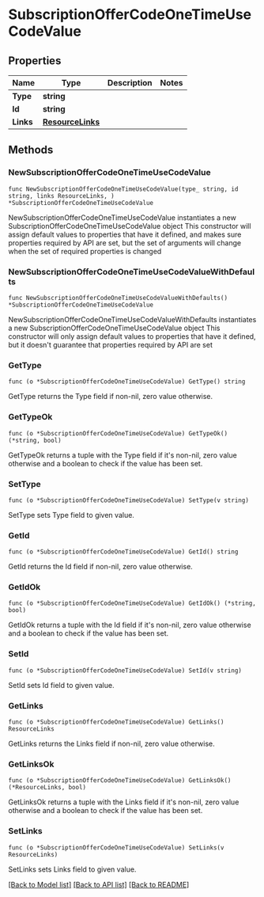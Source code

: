 # SubscriptionOfferCodeOneTimeUseCodeValue

## Properties

Name | Type | Description | Notes
------------ | ------------- | ------------- | -------------
**Type** | **string** |  | 
**Id** | **string** |  | 
**Links** | [**ResourceLinks**](ResourceLinks.md) |  | 

## Methods

### NewSubscriptionOfferCodeOneTimeUseCodeValue

`func NewSubscriptionOfferCodeOneTimeUseCodeValue(type_ string, id string, links ResourceLinks, ) *SubscriptionOfferCodeOneTimeUseCodeValue`

NewSubscriptionOfferCodeOneTimeUseCodeValue instantiates a new SubscriptionOfferCodeOneTimeUseCodeValue object
This constructor will assign default values to properties that have it defined,
and makes sure properties required by API are set, but the set of arguments
will change when the set of required properties is changed

### NewSubscriptionOfferCodeOneTimeUseCodeValueWithDefaults

`func NewSubscriptionOfferCodeOneTimeUseCodeValueWithDefaults() *SubscriptionOfferCodeOneTimeUseCodeValue`

NewSubscriptionOfferCodeOneTimeUseCodeValueWithDefaults instantiates a new SubscriptionOfferCodeOneTimeUseCodeValue object
This constructor will only assign default values to properties that have it defined,
but it doesn't guarantee that properties required by API are set

### GetType

`func (o *SubscriptionOfferCodeOneTimeUseCodeValue) GetType() string`

GetType returns the Type field if non-nil, zero value otherwise.

### GetTypeOk

`func (o *SubscriptionOfferCodeOneTimeUseCodeValue) GetTypeOk() (*string, bool)`

GetTypeOk returns a tuple with the Type field if it's non-nil, zero value otherwise
and a boolean to check if the value has been set.

### SetType

`func (o *SubscriptionOfferCodeOneTimeUseCodeValue) SetType(v string)`

SetType sets Type field to given value.


### GetId

`func (o *SubscriptionOfferCodeOneTimeUseCodeValue) GetId() string`

GetId returns the Id field if non-nil, zero value otherwise.

### GetIdOk

`func (o *SubscriptionOfferCodeOneTimeUseCodeValue) GetIdOk() (*string, bool)`

GetIdOk returns a tuple with the Id field if it's non-nil, zero value otherwise
and a boolean to check if the value has been set.

### SetId

`func (o *SubscriptionOfferCodeOneTimeUseCodeValue) SetId(v string)`

SetId sets Id field to given value.


### GetLinks

`func (o *SubscriptionOfferCodeOneTimeUseCodeValue) GetLinks() ResourceLinks`

GetLinks returns the Links field if non-nil, zero value otherwise.

### GetLinksOk

`func (o *SubscriptionOfferCodeOneTimeUseCodeValue) GetLinksOk() (*ResourceLinks, bool)`

GetLinksOk returns a tuple with the Links field if it's non-nil, zero value otherwise
and a boolean to check if the value has been set.

### SetLinks

`func (o *SubscriptionOfferCodeOneTimeUseCodeValue) SetLinks(v ResourceLinks)`

SetLinks sets Links field to given value.



[[Back to Model list]](../README.md#documentation-for-models) [[Back to API list]](../README.md#documentation-for-api-endpoints) [[Back to README]](../README.md)


